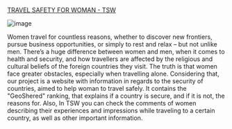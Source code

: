 [TRAVEL SAFETY FOR WOMAN - TSW](https://tsw.netlify.app/)

![image](https://user-images.githubusercontent.com/110267129/190649433-837e86fa-2dbf-4453-add8-4d74ba5a2198.png)

Women travel for countless reasons, whether to discover new frontiers, pursue business opportunities, or simply to rest and relax – but not unlike men. There’s a huge difference between women and men, when it comes to health and security, and how travellers are affected by the religious and cultural beliefs of the foreign countries they visit. The truth is that women face greater obstacles, especially when travelling alone.
Considering that, our project is a website with information in regards to the security of countries, aimed to help woman to travel safely. It contains the "GeoShered" ranking, that explains if a country is secure, and if it is not, the reasons for.
Also, In TSW you can check the comments of women describing their experiences and impressions while traveling to a certain country, as well as other important information.
